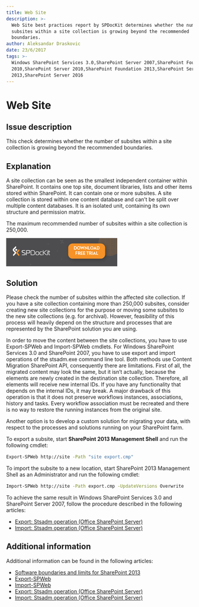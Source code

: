 ```yaml
---
title: Web Site
description: >-
  Web Site best practices report by SPDocKit determines whether the number of
  subsites within a site collection is growing beyond the recommended
  boundaries.
author: Aleksandar Draskovic
date: 23/6/2017
tags: >-
  Windows SharePoint Services 3.0,SharePoint Server 2007,SharePoint Foundation
  2010,SharePoint Server 2010,SharePoint Foundation 2013,SharePoint Server
  2013,SharePoint Server 2016
---
```


# Web Site

## Issue description

This check determines whether the number of subsites within a site collection is growing beyond the recommended boundaries.

## Explanation

A site collection can be seen as the smallest independent container within SharePoint. It contains one top site, document libraries, lists and other items stored within SharePoint. It can contain one or more subsites. A site collection is stored within one content database and can’t be split over multiple content databases. It is an isolated unit, containing its own structure and permission matrix.

The maximum recommended number of subsites within a site collection is 250,000.

[![Download SPDocKit](../../../.gitbook/assets/spdockit_download.png)](http://bit.ly/2US0Zna)

## Solution

Please check the number of subsites within the affected site collection. If you have a site collection containing more than 250,000 subsites, consider creating new site collections for the purpose or moving some subsites to the new site collections \(e.g. for archival\). However, feasibility of this process will heavily depend on the structure and processes that are represented by the SharePoint solution you are using.

In order to move the content between the site collections, you have to use Export-SPWeb and Import-SPWeb cmdlets. For Windows SharePoint Services 3.0 and SharePoint 2007, you have to use export and import operations of the stsadm.exe command line tool. Both methods use Content Migration SharePoint API, consequently there are limitations. First of all, the migrated content may look the same, but it isn’t actually, because the elements are newly created in the destination site collection. Therefore, all elements will receive new internal IDs. If you have any functionality that depends on the internal IDs, it may break. A major drawback of this operation is that it does not preserve workflows instances, associations, history and tasks. Every workflow association must be recreated and there is no way to restore the running instances from the original site.

Another option is to develop a custom solution for migrating your data, with respect to the processes and solutions running on your SharePoint farm.

To export a subsite, start **SharePoint 2013 Management Shell** and run the following cmdlet:

```bash
Export-SPWeb http://site -Path "site export.cmp"
```

To import the subsite to a new location, start SharePoint 2013 Management Shell as an Administrator and run the following cmdlet:

```bash
Import-SPWeb http://site -Path export.cmp -UpdateVersions Overwrite
```

To achieve the same result in Windows SharePoint Services 3.0 and SharePoint Server 2007, follow the procedure described in the following articles:

* [Export: Stsadm operation \(Office SharePoint Server\)](https://technet.microsoft.com/en-us/library/cc262759%28v=office.12%29.aspx)
* [Import: Stsadm operation \(Office SharePoint Server\)](https://technet.microsoft.com/en-us/library/cc261866%28v=office.12%29.aspx)

## Additional information

Additional information can be found in the following articles:

* [Software boundaries and limits for SharePoint 2013](https://technet.microsoft.com/en-us/library/cc262787.aspx)
* [Export-SPWeb](https://technet.microsoft.com/en-us/library/ff607895.aspx)
* [Import-SPWeb](https://technet.microsoft.com/en-us/library/ff607613.aspx)
* [Export: Stsadm operation \(Office SharePoint Server\)](https://technet.microsoft.com/en-us/library/cc262759%28v=office.12%29.aspx)
* [Import: Stsadm operation \(Office SharePoint Server\)](https://technet.microsoft.com/en-us/library/cc261866%28v=office.12%29.aspx)

